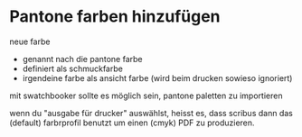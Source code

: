  # Pantone farben hinzufügen
 
 neue farbe
- genannt nach die pantone farbe
- definiert als schmuckfarbe
- irgendeine farbe als ansicht farbe (wird beim drucken sowieso ignoriert)

mit swatchbooker sollte es möglich sein, pantone paletten zu importieren


wenn du "ausgabe für drucker" auswählst, heisst es, dass scribus dann das (default) farbrprofil benutzt um einen (cmyk) PDF zu produzieren.


